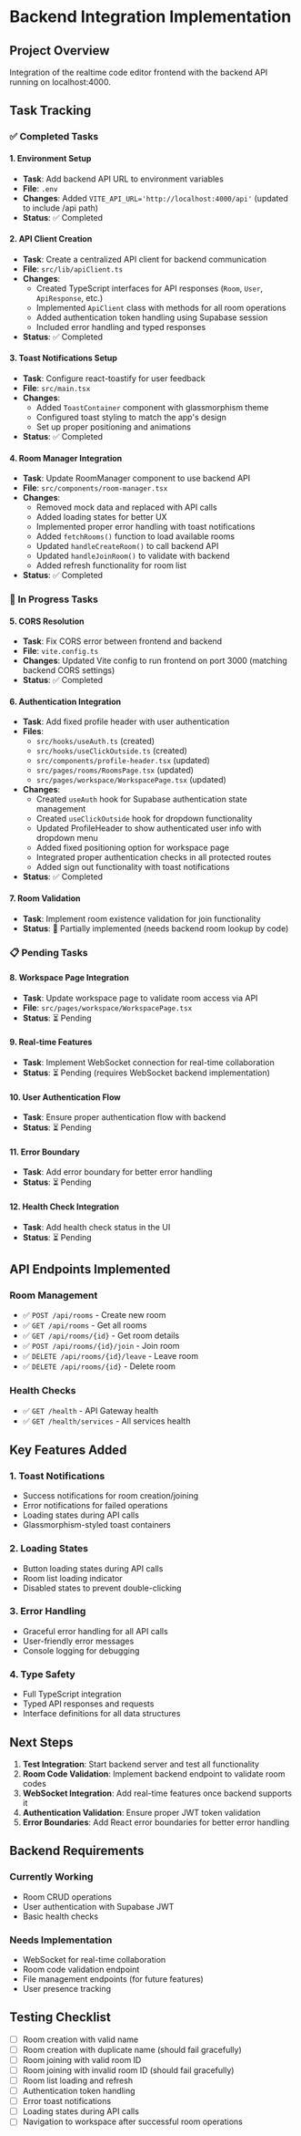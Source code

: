 # Backend Integration Implementation

## Project Overview

Integration of the realtime code editor frontend with the backend API running on localhost:4000.

## Task Tracking

### ✅ Completed Tasks

#### 1. Environment Setup

- **Task**: Add backend API URL to environment variables
- **File**: `.env`
- **Changes**: Added `VITE_API_URL='http://localhost:4000/api'` (updated to include /api path)
- **Status**: ✅ Completed

#### 2. API Client Creation

- **Task**: Create a centralized API client for backend communication
- **File**: `src/lib/apiClient.ts`
- **Changes**:
  - Created TypeScript interfaces for API responses (`Room`, `User`, `ApiResponse`, etc.)
  - Implemented `ApiClient` class with methods for all room operations
  - Added authentication token handling using Supabase session
  - Included error handling and typed responses
- **Status**: ✅ Completed

#### 3. Toast Notifications Setup

- **Task**: Configure react-toastify for user feedback
- **File**: `src/main.tsx`
- **Changes**:
  - Added `ToastContainer` component with glassmorphism theme
  - Configured toast styling to match the app's design
  - Set up proper positioning and animations
- **Status**: ✅ Completed

#### 4. Room Manager Integration

- **Task**: Update RoomManager component to use backend API
- **File**: `src/components/room-manager.tsx`
- **Changes**:
  - Removed mock data and replaced with API calls
  - Added loading states for better UX
  - Implemented proper error handling with toast notifications
  - Added `fetchRooms()` function to load available rooms
  - Updated `handleCreateRoom()` to call backend API
  - Updated `handleJoinRoom()` to validate with backend
  - Added refresh functionality for room list
- **Status**: ✅ Completed

### 🔄 In Progress Tasks

#### 5. CORS Resolution

- **Task**: Fix CORS error between frontend and backend
- **File**: `vite.config.ts`
- **Changes**: Updated Vite config to run frontend on port 3000 (matching backend CORS settings)
- **Status**: ✅ Completed

#### 6. Authentication Integration

- **Task**: Add fixed profile header with user authentication
- **Files**:
  - `src/hooks/useAuth.ts` (created)
  - `src/hooks/useClickOutside.ts` (created)
  - `src/components/profile-header.tsx` (updated)
  - `src/pages/rooms/RoomsPage.tsx` (updated)
  - `src/pages/workspace/WorkspacePage.tsx` (updated)
- **Changes**:
  - Created `useAuth` hook for Supabase authentication state management
  - Created `useClickOutside` hook for dropdown functionality
  - Updated ProfileHeader to show authenticated user info with dropdown menu
  - Added fixed positioning option for workspace page
  - Integrated proper authentication checks in all protected routes
  - Added sign out functionality with toast notifications
- **Status**: ✅ Completed

#### 7. Room Validation

- **Task**: Implement room existence validation for join functionality
- **Status**: 🔄 Partially implemented (needs backend room lookup by code)

### 📋 Pending Tasks

#### 8. Workspace Page Integration

- **Task**: Update workspace page to validate room access via API
- **File**: `src/pages/workspace/WorkspacePage.tsx`
- **Status**: ⏳ Pending

#### 9. Real-time Features

- **Task**: Implement WebSocket connection for real-time collaboration
- **Status**: ⏳ Pending (requires WebSocket backend implementation)

#### 10. User Authentication Flow

- **Task**: Ensure proper authentication flow with backend
- **Status**: ⏳ Pending

#### 11. Error Boundary

- **Task**: Add error boundary for better error handling
- **Status**: ⏳ Pending

#### 12. Health Check Integration

- **Task**: Add health check status in the UI
- **Status**: ⏳ Pending

## API Endpoints Implemented

### Room Management

- ✅ `POST /api/rooms` - Create new room
- ✅ `GET /api/rooms` - Get all rooms
- ✅ `GET /api/rooms/{id}` - Get room details
- ✅ `POST /api/rooms/{id}/join` - Join room
- ✅ `DELETE /api/rooms/{id}/leave` - Leave room
- ✅ `DELETE /api/rooms/{id}` - Delete room

### Health Checks

- ✅ `GET /health` - API Gateway health
- ✅ `GET /health/services` - All services health

## Key Features Added

### 1. Toast Notifications

- Success notifications for room creation/joining
- Error notifications for failed operations
- Loading states during API calls
- Glassmorphism-styled toast containers

### 2. Loading States

- Button loading states during API calls
- Room list loading indicator
- Disabled states to prevent double-clicking

### 3. Error Handling

- Graceful error handling for all API calls
- User-friendly error messages
- Console logging for debugging

### 4. Type Safety

- Full TypeScript integration
- Typed API responses and requests
- Interface definitions for all data structures

## Next Steps

1. **Test Integration**: Start backend server and test all functionality
2. **Room Code Validation**: Implement backend endpoint to validate room codes
3. **WebSocket Integration**: Add real-time features once backend supports it
4. **Authentication Validation**: Ensure proper JWT token validation
5. **Error Boundaries**: Add React error boundaries for better error handling

## Backend Requirements

### Currently Working

- Room CRUD operations
- User authentication with Supabase JWT
- Basic health checks

### Needs Implementation

- WebSocket for real-time collaboration
- Room code validation endpoint
- File management endpoints (for future features)
- User presence tracking

## Testing Checklist

- [ ] Room creation with valid name
- [ ] Room creation with duplicate name (should fail gracefully)
- [ ] Room joining with valid room ID
- [ ] Room joining with invalid room ID (should fail gracefully)
- [ ] Room list loading and refresh
- [ ] Authentication token handling
- [ ] Error toast notifications
- [ ] Loading states during API calls
- [ ] Navigation to workspace after successful room operations
